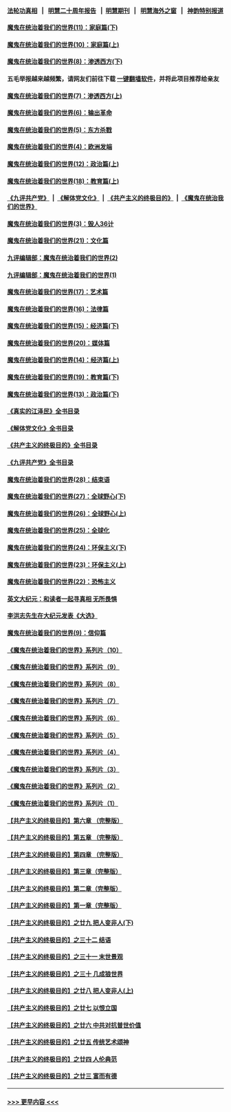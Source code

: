#### [法轮功真相](https://github.com/gfw-breaker/truth/blob/master/README.md?t=0) &nbsp;&nbsp;|&nbsp;&nbsp; [明慧二十周年报告](https://github.com/gfw-breaker/mh-reports/blob/master/README.md?t=0) &nbsp;&nbsp;|&nbsp;&nbsp;[明慧期刊](https://github.com/gfw-breaker/mh-qikan) &nbsp;&nbsp;|&nbsp;&nbsp; [明慧海外之窗](https://github.com/gfw-breaker/mh-news/blob/master/README.md?t=0) &nbsp;&nbsp;|&nbsp;&nbsp; [神韵特别报道](https://github.com/gfw-breaker/mh-news/blob/master/shenyun.md?t=0)
#### [魔鬼在统治着我们的世界(11)：家庭篇(下)](../pages/nsc422/n10440961.md?t=11300901) 
#### [魔鬼在统治着我们的世界(10)：家庭篇(上)](../pages/nsc422/n10435448.md?t=11300901) 
#### [魔鬼在统治着我们的世界(8)：渗透西方(下)](../pages/nsc422/n10429603.md?t=11300901) 
#### 五毛举报越来越频繁，请网友们前往下载 [一键翻墙软件](https://github.com/gfw-breaker/ssr-accounts)，并将此项目推荐给亲友
#### [魔鬼在统治着我们的世界(7)：渗透西方(上)](../pages/nsc422/n10426013.md?t=11300901) 
#### [魔鬼在统治着我们的世界(6)：输出革命](../pages/nsc422/n10421536.md?t=11300901) 
#### [魔鬼在统治着我们的世界(5)：东方杀戮](../pages/nsc422/n10417707.md?t=11300901) 
#### [魔鬼在统治着我们的世界(4)：欧洲发端](../pages/nsc422/n10414890.md?t=11300901) 
#### [魔鬼在统治着我们的世界(12)：政治篇(上)](../pages/nsc422/n10444576.md?t=11300901) 
#### [魔鬼在统治着我们的世界(18)：教育篇(上)](../pages/nsc422/n10526970.md?t=11300901) 
#### [《九评共产党》](https://github.com/begood0513/9ping.md/blob/master/README.md) &nbsp;|&nbsp; [《解体党文化》](../../../../jtdwh.md/blob/master/README.md)  &nbsp;|&nbsp; [《共产主义的终极目的》](../../../../gczydzjmd.md/blob/master/README.md) &nbsp;|&nbsp; [《魔鬼在统治我们的世界》](../../../../mgztzwmdsj.md/blob/master/README.md) 
#### [魔鬼在统治着我们的世界(3)：毁人36计](../pages/nsc422/n10411583.md?t=11300901) 
#### [魔鬼在统治着我们的世界(21)：文化篇](../pages/nsc422/n10597706.md?t=11300901) 
#### [九评编辑部：魔鬼在统治着我们的世界(2)](../pages/nsc422/n10410036.md?t=11300901) 
#### [九评编辑部：魔鬼在统治着我们的世界(1)](../pages/nsc422/n10406825.md?t=11300901) 
#### [魔鬼在统治着我们的世界(17)：艺术篇](../pages/nsc422/n10499093.md?t=11300901) 
#### [魔鬼在统治着我们的世界(16)：法律篇](../pages/nsc422/n10485969.md?t=11300901) 
#### [魔鬼在统治着我们的世界(15)：经济篇(下)](../pages/nsc422/n10469975.md?t=11300901) 
#### [魔鬼在统治着我们的世界(20)：媒体篇](../pages/nsc422/n10586579.md?t=11300901) 
#### [魔鬼在统治着我们的世界(14)：经济篇(上)](../pages/nsc422/n10457370.md?t=11300901) 
#### [魔鬼在统治着我们的世界(19)：教育篇(下)](../pages/nsc422/n10564808.md?t=11300901) 
#### [魔鬼在统治着我们的世界(13)：政治篇(下)](../pages/nsc422/n10448270.md?t=11300901) 
#### [《真实的江泽民》全书目录](../pages/nsc422/n13721399.md?t=11300901) 
#### [《解体党文化》全书目录](../pages/nsc422/n13721157.md?t=11300901) 
#### [《共产主义的终极目的》全书目录](../pages/nsc422/n13721048.md?t=11300901) 
#### [《九评共产党》全书目录](../pages/nsc422/n13708085.md?t=11300901) 
#### [魔鬼在统治着我们的世界(28)：结束语](../pages/nsc422/n10936246.md?t=11300901) 
#### [魔鬼在统治着我们的世界(27)：全球野心(下)](../pages/nsc422/n10928319.md?t=11300901) 
#### [魔鬼在统治着我们的世界(26)：全球野心(上)](../pages/nsc422/n10900318.md?t=11300901) 
#### [魔鬼在统治着我们的世界(25)：全球化](../pages/nsc422/n10788205.md?t=11300901) 
#### [魔鬼在统治着我们的世界(24)：环保主义(下)](../pages/nsc422/n10695307.md?t=11300901) 
#### [魔鬼在统治着我们的世界(23)：环保主义(上)](../pages/nsc422/n10688613.md?t=11300901) 
#### [魔鬼在统治着我们的世界(22)：恐怖主义](../pages/nsc422/n10614727.md?t=11300901) 
#### [英文大纪元：和读者一起寻真相 无所畏惧](../pages/nsc422/n12542027.md?t=11300901) 
#### [李洪志先生在大纪元发表《大选》](../pages/nsc422/n12534746.md?t=11300901) 
#### [魔鬼在统治着我们的世界(9)：信仰篇](../pages/nsc422/n10432159.md?t=11300901) 
#### [《魔鬼在统治着我们的世界》系列片（10）](../pages/nsc422/n12292670.md?t=11300901) 
#### [《魔鬼在统治着我们的世界》系列片（9）](../pages/nsc422/n12290859.md?t=11300901) 
#### [《魔鬼在统治着我们的世界》系列片（8）](../pages/nsc422/n12287445.md?t=11300901) 
#### [《魔鬼在统治着我们的世界》系列片（7）](../pages/nsc422/n12283425.md?t=11300901) 
#### [《魔鬼在统治着我们的世界》系列片（6）](../pages/nsc422/n12282314.md?t=11300901) 
#### [《魔鬼在统治着我们的世界》系列片（5）](../pages/nsc422/n12281419.md?t=11300901) 
#### [《魔鬼在统治着我们的世界》系列片（4）](../pages/nsc422/n12274024.md?t=11300901) 
#### [《魔鬼在统治着我们的世界》系列片（3）](../pages/nsc422/n12271322.md?t=11300901) 
#### [《魔鬼在统治着我们的世界》系列片（2）](../pages/nsc422/n12269049.md?t=11300901) 
#### [《魔鬼在统治着我们的世界》系列片（1）](../pages/nsc422/n12267575.md?t=11300901) 
#### [【共产主义的终极目的】第六章 （完整版）](../pages/nsc422/n11428913.md?t=11300901) 
#### [【共产主义的终极目的】第五章 （完整版）](../pages/nsc422/n11428912.md?t=11300901) 
#### [【共产主义的终极目的】第四章 （完整版）](../pages/nsc422/n11428907.md?t=11300901) 
#### [【共产主义的终极目的】第三章（完整版）](../pages/nsc422/n11428848.md?t=11300901) 
#### [【共产主义的终极目的】第二章（完整版）](../pages/nsc422/n11428831.md?t=11300901) 
#### [【共产主义的终极目的】第一章（完整版）](../pages/nsc422/n11417651.md?t=11300901) 
#### [【共产主义的终极目的】之廿九 把人变非人(下)](../pages/nsc422/n11344140.md?t=11300901) 
#### [【共产主义的终极目的】之三十二 结语](../pages/nsc422/n11360535.md?t=11300901) 
#### [【共产主义的终极目的】之三十一 末世景观](../pages/nsc422/n11351129.md?t=11300901) 
#### [【共产主义的终极目的】之三十 几成狼世界](../pages/nsc422/n11348280.md?t=11300901) 
#### [【共产主义的终极目的】之廿八 把人变非人(上)](../pages/nsc422/n11340492.md?t=11300901) 
#### [【共产主义的终极目的】之廿七 以恨立国](../pages/nsc422/n11336944.md?t=11300901) 
#### [【共产主义的终极目的】之廿六 中共对抗普世价值](../pages/nsc422/n11324785.md?t=11300901) 
#### [【共产主义的终极目的】之廿五 传统艺术颂神](../pages/nsc422/n11296396.md?t=11300901) 
#### [【共产主义的终极目的】之廿四 人伦典范](../pages/nsc422/n11296397.md?t=11300901) 
#### [【共产主义的终极目的】之廿三 富而有德](../pages/nsc422/n11283598.md?t=11300901) 

----
#### [ >>> 更早内容 <<< ](../indexes/nsc422-earlier.md)
